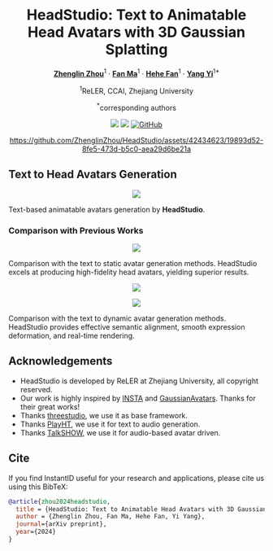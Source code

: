 <div align="center">
<h1>HeadStudio: Text to Animatable Head Avatars with 3D Gaussian Splatting</h1>

[**Zhenglin Zhou**](https://scholar.google.com/citations?user=6v7tOfEAAAAJ)<sup>1</sup> · [**Fan Ma**](https://flowerfan.site/)<sup>1</sup> · [**Hehe Fan**](https://hehefan.github.io/)<sup>1</sup> · [**Yang Yi**](https://scholar.google.com/citations?user=RMSuNFwAAAAJ)<sup>1*</sup>

<sup>1</sup>ReLER, CCAI, Zhejiang University 

<sup>*</sup>corresponding authors

<a href='https://zhenglinzhou.github.io/HeadStudio-ProjectPage/'><img src='https://img.shields.io/badge/Project-Page-green'></a>
<a href='./docs/technical-report.pdf'><img src='https://img.shields.io/badge/Technique-Report-red'></a>
[![GitHub](https://img.shields.io/github/stars/ZhenglinZhou/HeadStudio?style=social)](https://github.com/ZhenglinZhou/HeadStudio/)

https://github.com/ZhenglinZhou/HeadStudio/assets/42434623/19893d52-8fe5-473d-b5c0-aea29d6be21a

</div>

## Text to Head Avatars Generation

<p align="center">
<img src="./assets/teaser.png">
</p>

Text-based animatable avatars generation by **HeadStudio**.

### Comparison with Previous Works

<p align="center">
<img src="./assets/comparison_static_avatar.png">
</p>

Comparison with the text to static avatar generation methods.
HeadStudio excels at producing high-fidelity head avatars, yielding superior results.

<p align="center">
<img src="./assets/comparison_dynamic_avatar.png">
</p>

<p align="center">
<img src="./assets/comparison_dynamic_avatar_2.png">
</p>
Comparison with the text to dynamic avatar generation methods.
HeadStudio provides effective semantic alignment, smooth expression deformation, and real-time rendering.

## Acknowledgements
- HeadStudio is developed by ReLER at Zhejiang University, all copyright reserved.
- Our work is highly inspired by [INSTA](https://arxiv.org/pdf/2211.12499v2.pdf) and [GaussianAvatars](https://arxiv.org/pdf/2312.02069.pdf). Thanks for their great works!
- Thanks [threestudio](https://github.com/threestudio-project/threestudio), we use it as base framework.
- Thanks [PlayHT](https://play.ht/), we use it for text to audio generation.
- Thanks [TalkSHOW](https://arxiv.org/pdf/2212.04420.pdf), we use it for audio-based avatar driven.

## Cite
If you find InstantID useful for your research and applications, please cite us using this BibTeX:

```bibtex
@article{zhou2024headstudio,
  title = {HeadStudio: Text to Animatable Head Avatars with 3D Gaussian Splatting},
  author = {Zhenglin Zhou, Fan Ma, Hehe Fan, Yi Yang},
  journal={arXiv preprint},
  year={2024}
}
```